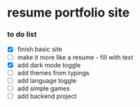 # resume portfolio site

### to do list

- [x] finish basic site 
- [ ] make it more like a resume - fill with text
- [x] add dark mode toggle
- [ ] add themes from typings
- [ ] add language toggle
- [ ] add simple games 
- [ ] add backend project

